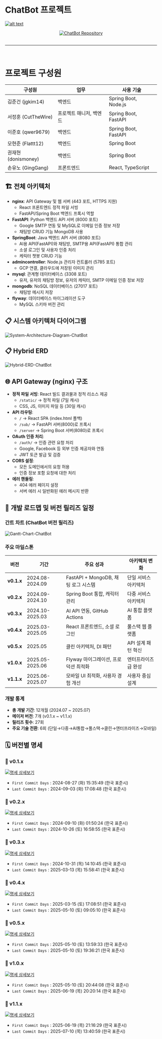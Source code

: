 
# ChatBot 프로젝트

[![alt text](https://lh3.googleusercontent.com/d/1H62LOQ8yeql3HQ5OZT4fIzdydTdMhbiw)](https://treenut.ddns.net)

<div align="center">
  <a href="https://github.com/TreeNut-KR/ChatBot">
    <img src="https://github-readme-stats.vercel.app/api/pin/?username=TreeNut-KR&repo=ChatBot&theme=dark&show_owner=true" alt="ChatBot Repository"/>
  </a>
</div>

<br>

---

<br>

# 프로젝트 구성원

| 구성원 | 업무 | 사용 기술 |  
|--------|--------|------------|  
| 김준건 (jgkim14) | 백엔드 | Spring Boot, Node.js |  
| 서정훈 (CutTheWire) | 프로젝트 매니저, 백엔드 | Spring Boot, FastAPI |  
| 이준호 (qwer9679) | 백엔드 | Spring Boot, FastAPI |  
| 모현준 (Flattt12) | 백엔드 | Spring Boot |  
| 권재현 (donismoney) | 백엔드 | Spring Boot |  
| 손유노 (GingGang) | 프론트엔드 | React, TypeScript |

## 🏗️ 전체 아키텍처

- **nginx**: API Gateway 및 웹 서버 (443 포트, HTTPS 지원)
    - React 프론트엔드 정적 파일 서빙
    - FastAPI/Spring Boot 백엔드 프록시 역할
- **FastAPI**: Python 백엔드 API 서버 (8000 포트)
    - Google SMTP 연동 및 MySQL로 이메일 인증 정보 저장
    - 채팅방 CRUD 기능 MongoDB 사용
- **SpringBoot**: Java 백엔드 API 서버 (8080 포트)
    - AI용 API(FastAPI)와 채팅방, SMTP용 API(FastAPI) 통합 관리
    - 소셜 로그인 및 사용자 인증 처리
    - 케릭터 챗봇 CRUD 기능
- **admincontroller**: Node.js 관리자 컨트롤러 (5785 포트)
    - GCP 연결, 클라우드에 저장된 이미지 관리
- **mysql**: 관계형 데이터베이스 (3308 포트)
    - 유저, 유저의 채팅방 정보, 유저의 캐릭터, SMTP 이메일 인증 정보 저장
- **mongodb**: NoSQL 데이터베이스 (27017 포트)
    - 채팅방 메시지 저장
- **flyway**: 데이터베이스 마이그레이션 도구
    - MySQL 스키마 버전 관리

## 📋 시스템 아키텍처 다이어그램
![System-Architecture-Diagram-ChatBot](https://cutwire.myddns.me/images/System-Architecture-Diagram-ChatBot.webp)

## 📋 Hybrid ERD
![Hybrid-ERD-ChatBot](https://cutwire.myddns.me/images/Hybrid-ERD-ChatBot.webp)

## 🌐 API Gateway (nginx) 구조

- **정적 파일 서빙**: React 빌드 결과물과 정적 리소스 제공
    - `/static/` → 정적 파일 (7일 캐시)
    - CSS, JS, 이미지 파일 등 (30일 캐시)
- **API 라우팅**:
    - `/` → React SPA (index.html 폴백)
    - `/sub/` → FastAPI 서버(8000)로 프록시
    - `/server` → Spring Boot 서버(8080)로 프록시
- **OAuth 인증 처리**:
    - `/auth/` → 인증 관련 요청 처리
    - Google, Facebook 등 외부 인증 제공자와 연동
    - JWT 토큰 발급 및 검증
- **CORS 설정**:
    - 모든 도메인에서의 요청 허용
    - 인증 정보 포함 요청에 대한 처리
- **에러 핸들링**:
    - 404 에러 페이지 설정
    - 서버 에러 시 일반화된 에러 메시지 반환

## 📅 개발 로드맵 및 버전 릴리즈 일정

### 간트 차트 (ChatBot 버전 릴리즈)
![Gantt-Chart-ChatBot](https://cutwire.myddns.me/images/Gantt-Chart-ChatBot.webp)

### 주요 마일스톤

| 버전 | 기간 | 주요 성과 | 아키텍처 변화 |
|------|------|-----------|---------------|
| **v0.1.x** | 2024.08-2024.09 | FastAPI + MongoDB, 채팅 로그 시스템 | 단일 서비스 아키텍처 |
| **v0.2.x** | 2024.09-2024.10 | Spring Boot 통합, 캐릭터 관리 | 다중 서비스 아키텍처 |
| **v0.3.x** | 2024.10-2025.03 | AI API 연동, GitHub Actions | AI 통합 플랫폼 |
| **v0.4.x** | 2025.03-2025.05 | React 프론트엔드, 소셜 로그인 | 풀스택 웹 플랫폼 |
| **v0.5.x** | 2025.05 | 클린 아키텍처, DI 패턴 | API 설계 패턴 혁신 |
| **v1.0.x** | 2025.05-2025.06 | Flyway 마이그레이션, 프로덕션 최적화 | 엔터프라이즈급 완성 |
| **v1.1.x** | 2025.06-2025.07 | 모바일 UI 최적화, 사용자 경험 개선 | 사용자 중심 설계 |

### 개발 통계

- **총 개발 기간**: 12개월 (2024.07 ~ 2025.07)
- **메이저 버전**: 7개 (v0.1.x ~ v1.1.x)
- **릴리즈 횟수**: 27회
- **주요 기술 전환**: 6회 (단일→다중→AI통합→풀스택→클린→엔터프라이즈→모바일)

## 🗓️ 버전별 명세

### 📄 v0.1.x
<div align="left">
    <a href="https://cutwire.myddns.me/portfolio/reference/chatbot/version(0.1.x).md">
        <img src="https://img.shields.io/badge/명세-상세보기-blue?style=for-the-badge&logo=markdown" alt="명세 상세보기"/>
    </a>
</div>

- `First Commit Days` : 2024-08-27 (화) 15:35:49 (한국 표준시)
- `Last Commit Days` : 2024-09-03 (화) 17:08:48 (한국 표준시)

### 📄 v0.2.x
<div align="left">
    <a href="https://cutwire.myddns.me/portfolio/reference/chatbot/version(0.2.x).md">
        <img src="https://img.shields.io/badge/명세-상세보기-blue?style=for-the-badge&logo=markdown" alt="명세 상세보기"/>
    </a>
</div>

- `First Commit Days` : 2024-09-10 (화) 01:50:24 (한국 표준시)
- `Last Commit Days` : 2024-10-26 (토) 16:58:55 (한국 표준시)

### 📄 v0.3.x
<div align="left">
    <a href="https://cutwire.myddns.me/portfolio/reference/chatbot/version(0.3.x).md">
        <img src="https://img.shields.io/badge/명세-상세보기-blue?style=for-the-badge&logo=markdown" alt="명세 상세보기"/>
    </a>
</div>

- `First Commit Days` : 2024-10-31 (목) 14:10:45 (한국 표준시)
- `Last Commit Days` : 2025-03-13 (목) 15:58:41 (한국 표준시)

### 📄 v0.4.x
<div align="left">
    <a href="https://cutwire.myddns.me/portfolio/reference/chatbot/version(0.4.x).md">
        <img src="https://img.shields.io/badge/명세-상세보기-blue?style=for-the-badge&logo=markdown" alt="명세 상세보기"/>
    </a>
</div>

- `First Commit Days` : 2025-03-15 (토) 17:08:51 (한국 표준시)
- `Last Commit Days` : 2025-05-10 (토) 09:05:10 (한국 표준시)

### 📄 v0.5.x
<div align="left">
    <a href="https://cutwire.myddns.me/portfolio/reference/chatbot/version(0.5.x).md">
        <img src="https://img.shields.io/badge/명세-상세보기-blue?style=for-the-badge&logo=markdown" alt="명세 상세보기"/>
    </a>
</div>

- `First Commit Days` : 2025-05-10 (토) 13:59:33 (한국 표준시)
- `Last Commit Days` : 2025-05-10 (토) 19:36:21 (한국 표준시)

### 📄 v1.0.x
<div align="left">
    <a href="https://cutwire.myddns.me/portfolio/reference/chatbot/version(1.0.x).md">
        <img src="https://img.shields.io/badge/명세-상세보기-blue?style=for-the-badge&logo=markdown" alt="명세 상세보기"/>
    </a>
</div>

- `First Commit Days` : 2025-05-10 (토) 20:44:08 (한국 표준시)
- `Last Commit Days` : 2025-06-19 (목) 20:20:14 (한국 표준시)

### 📄 v1.1.x
<div align="left">
    <a href="https://cutwire.myddns.me/portfolio/reference/chatbot/version(1.1.x).md">
        <img src="https://img.shields.io/badge/명세-상세보기-blue?style=for-the-badge&logo=markdown" alt="명세 상세보기"/>
    </a>
</div>

- `First Commit Days` : 2025-06-19 (목) 21:16:29 (한국 표준시)
- `Last Commit Days` : 2025-07-10 (목) 13:40:59 (한국 표준시)